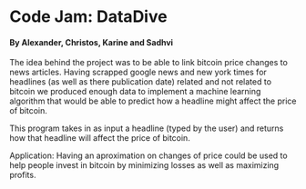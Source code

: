 # Code Jam: DataDive
#### By Alexander, Christos, Karine and Sadhvi 

The idea behind the project was to be able to link bitcoin price changes to news articles. Having scrapped google news and new york times for headlines (as well as there publication date) related and not related to bitcoin we produced enough data to implement a machine learning algorithm that would be able to predict how a headline might affect the price of bitcoin. <br />

This program takes in as input a headline (typed by the user) and returns how that headline will affect the price of bitcoin. <br />

Application: Having an aproximation on changes of price could be used to help people invest in bitcoin by minimizing losses as well as maximizing profits.
